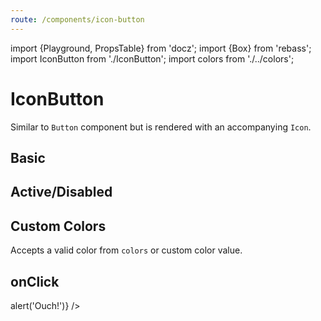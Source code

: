 ```yaml
---
route: /components/icon-button
---
```


import {Playground, PropsTable} from 'docz';
import {Box} from 'rebass';
import IconButton from './IconButton';
import colors from './../colors';

# IconButton

Similar to `Button` component but is rendered with an accompanying `Icon`.

<PropsTable of={IconButton} />

## Basic

<Playground>
  <p>
    <IconButton icon="triangle-right" />
  </p>
  <p>
    <IconButton icon="triangle-right" label="With Label" />
  </p>
</Playground>

## Active/Disabled

<Playground>
  <p>
    <IconButton active icon="triangle-right" />
  </p>
  <p>
    <IconButton disabled icon="triangle-right" />
  </p>
  <p>
    <IconButton active disabled icon="triangle-right" />
  </p>
</Playground>

## Custom Colors

Accepts a valid color from `colors` or custom color value.

<Playground>
  <p>
    <IconButton color="green7" icon="triangle-right" label="green7" />
  </p>
  <p>
    <IconButton color="red2" icon="triangle-right" label="red2" />
  </p>
  <p>
    <IconButton color="#abcdef" icon="triangle-right" label="#abcdef" />
  </p>
</Playground>

## onClick

<Playground>
  <IconButton
    icon="triangle-right"
    label="Click me!"
    onClick={() => alert('Ouch!')}
  />
</Playground>
